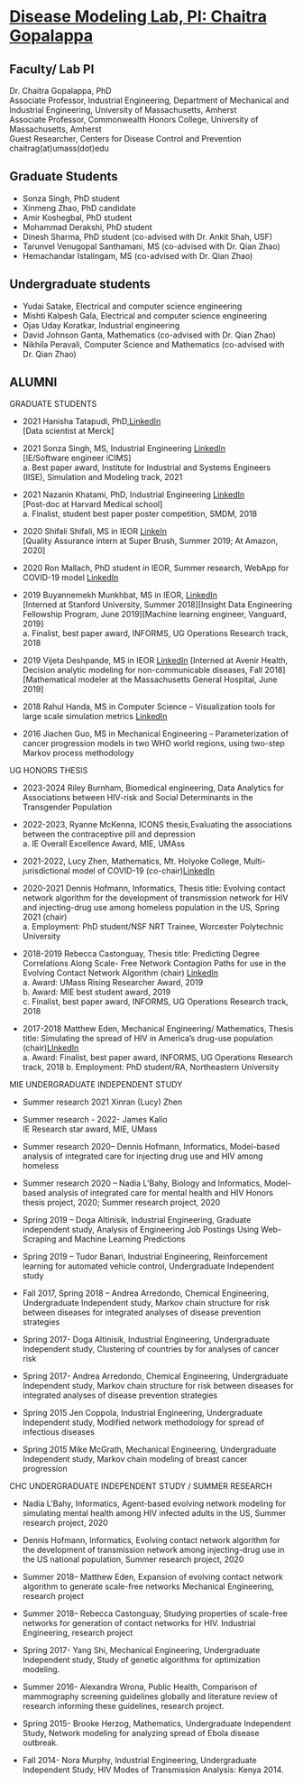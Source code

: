 # [Disease Modeling Lab, PI: Chaitra Gopalappa](https://diseasemodeling.github.io)

## Faculty/ Lab PI

Dr. Chaitra Gopalappa, PhD   
     Associate Professor, Industrial Engineering, Department of Mechanical and Industrial Engineering, University of Massachusetts, Amherst  
     Associate Professor, Commonwealth Honors College, University of Massachusetts, Amherst   
     Guest Researcher, Centers for Disease Control and Prevention  
     chaitrag(at)umass(dot)edu  

## Graduate Students
* Sonza Singh, PhD student
* Xinmeng Zhao,  PhD candidate
* Amir Koshegbal, PhD student
* Mohammad Derakshi, PhD student
* Dinesh Sharma, PhD student (co-advised with Dr. Ankit Shah, USF)
* Tarunvel Venugopal Santhamani, MS (co-advised with Dr. Qian Zhao)
* Hemachandar Istalingam, MS (co-advised with Dr. Qian Zhao)

## Undergraduate students
* Yudai Satake, Electrical and computer science engineering
* Mishti Kalpesh Gala, Electrical and computer science engineering 
* Ojas Uday Koratkar, Industrial engineering
* David Johnson Ganta, Mathematics (co-advised with Dr. Qian Zhao)
* Nikhila Peravali, Computer Science and Mathematics (co-advised with Dr. Qian Zhao)

## ALUMNI

GRADUATE STUDENTS

*   2021 Hanisha Tatapudi, PhD,[LinkedIn](https://www.linkedin.com/in/hanisha-tatapudi/)    
     [Data scientist at Merck] 
*   2021 Sonza Singh,  MS, Industrial Engineering [LinkedIn](https://www.linkedin.com/in/sonzasingh/)  
     [IE/Software engineer iCIMS]  
     a. Best paper award, Institute for Industrial and Systems Engineers (IISE), Simulation and Modeling track, 2021 

*   2021 Nazanin Khatami, PhD, Industrial Engineering [LinkedIn](https://www.linkedin.com/in/skhatami/)  
      [Post-doc at Harvard Medical school]  
     a. Finalist, student best paper poster competition, SMDM, 2018
     
*   2020 Shifali Shifali, MS in IEOR [LinkeIn](https://www.linkedin.com/in/shifali1027/)  
       [Quality Assurance intern at Super Brush, Summer 2019; At Amazon, 2020]

*   2020 Ron Mallach, PhD student in IEOR, Summer research, WebApp for COVID-19 model [LinkedIn](https://www.linkedin.com/in/ron-mallach-3b7910132/)

*   2019 Buyannemekh Munkhbat, MS in IEOR, [LinkedIn](https://www.linkedin.com/in/buyan-munkhbat/)    
     [Interned at Stanford University, Summer 2018][Insight Data Engineering Fellowship Program, June 2019][Machine learning engineer, Vanguard, 2019]   
     a. Finalist, best paper award, INFORMS, UG Operations Research track, 2018

*   2019 Vijeta Deshpande, MS in IEOR  [LinkedIn](https://www.linkedin.com/in/vijeta-deshpande/)
     [Interned at Avenir Health, Decision analytic modeling for non-communicable diseases, Fall 2018] [Mathematical modeler at the Massachusetts General          Hospital, June 2019]    

*   2018 Rahul Handa, MS in Computer Science – Visualization tools for large scale simulation metrics [LinkedIn](https://www.linkedin.com/in/rahul-handa-8956a048/)

*   2016 Jiachen Guo, MS in Mechanical Engineering – Parameterization of cancer progression models in two WHO world regions, using two-step Markov process methodology


UG HONORS THESIS
*  2023-2024 Riley Burnham, Biomedical engineering, Data Analytics for Associations between HIV-risk and Social Determinants in the Transgender Population
*  2022-2023, Ryanne McKenna, ICONS thesis,Evaluating the associations between the contraceptive pill and depression  
  a. IE Overall Excellence Award, MIE, UMAss

* 2021-2022, Lucy Zhen, Mathematics, Mt. Holyoke College, Multi-jurisdictional model of COVID-19 (co-chair)[LinkedIn]()

* 2020-2021 Dennis Hofmann, Informatics, 
Thesis title: Evolving contact network algorithm for the development of transmission network for HIV and injecting-drug use among homeless population in the US, Spring 2021 (chair)  
 a.	Employment: PhD student/NSF NRT Trainee, Worcester Polytechnic University   

* 2018-2019 Rebecca Castonguay, Thesis title: Predicting Degree Correlations Along Scale- Free Network Contagion Paths for use in the Evolving Contact Network Algorithm (chair) [LinkedIn](https://www.linkedin.com/in/rebecca-castonguay-171530131/)  
  a.	Award: UMass Rising Researcher Award, 2019  
  b.	Award: MIE best student award, 2019  
  c. Finalist, best paper award, INFORMS, UG Operations Research track, 2018

* 2017-2018 Matthew Eden, Mechanical Engineering/ Mathematics, Thesis title: Simulating the spread of HIV in America’s drug-use  population (chair)[LInkedIn](https://www.linkedin.com/in/matthew-eden96/)  
  a.	Award: Finalist, best paper award, INFORMS, UG Operations Research track, 2018 
  b.	Employment: PhD student/RA, Northeastern University  



MIE UNDERGRADUATE INDEPENDENT STUDY

*    Summer research 2021 Xinran (Lucy) Zhen

*    Summer research - 2022- James Kalio  
     IE Research star award, MIE, UMass

*    Summer research 2020– Dennis Hofmann, Informatics, Model-based analysis of integrated care for injecting drug use and HIV among homeless
     
*    Summer research 2020 – Nadia L’Bahy, Biology and Informatics, Model-based analysis of integrated care for mental health and HIV Honors thesis project, 2020; Summer research project, 2020
     
*    Spring 2019 – Doga Altinisik, Industrial Engineering, Graduate independent study, Analysis of Engineering Job Postings Using Web-Scraping and Machine Learning Predictions

*    Spring 2019 – Tudor Banari, Industrial Engineering, Reinforcement learning for automated vehicle control, Undergraduate Independent study

*    Fall 2017, Spring 2018 – Andrea Arredondo, Chemical Engineering, Undergraduate Independent study, Markov chain structure for risk between diseases for integrated analyses of disease prevention strategies

*    Spring 2017- Doga Altinisik, Industrial Engineering, Undergraduate Independent study, Clustering of countries by for analyses of cancer risk

*    Spring 2017- Andrea Arredondo, Chemical Engineering, Undergraduate Independent study, Markov chain structure for risk between diseases for integrated analyses of disease prevention strategies

*    Spring 2015   Jen Coppola, Industrial Engineering, Undergraduate Independent study, Modified network methodology for spread of infectious diseases

 *   Spring 2015  Mike McGrath, Mechanical Engineering, Undergraduate Independent study, Markov chain modeling of breast cancer progression

CHC UNDERGRADUATE INDEPENDENT STUDY / SUMMER RESEARCH

*    Nadia L’Bahy, Informatics, Agent-based evolving network modeling for simulating mental health among HIV infected adults in the US, Summer research project, 2020

*    Dennis Hofmann, Informatics, Evolving contact network algorithm for the development of transmission network among injecting-drug use in the US  national population, Summer research project, 2020

*   Summer 2018– Matthew Eden, Expansion of evolving contact network algorithm to generate scale-free networks Mechanical Engineering, research project

*    Summer 2018– Rebecca Castonguay, Studying properties of scale-free networks for generation of contact networks for HIV.  Industrial Engineering, research project

*    Spring 2017- Yang Shi, Mechanical Engineering, Undergraduate Independent study, Study of genetic algorithms for optimization modeling.

*    Summer 2016- Alexandra Wrona, Public Health, Comparison of mammography screening guidelines globally and literature review of research informing these guidelines, research project.

*    Spring 2015-  Brooke Herzog, Mathematics, Undergraduate Independent Study, Network modeling for analyzing spread of Ebola disease outbreak.

*    Fall 2014-  Nora Murphy, Industrial Engineering, Undergraduate Independent Study, HIV Modes of Transmission Analysis: Kenya 2014.

 
